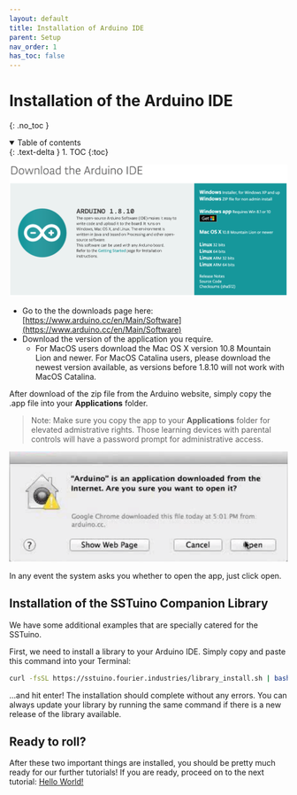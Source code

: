 ```yaml
---
layout: default
title: Installation of Arduino IDE
parent: Setup
nav_order: 1
has_toc: false
---
```

# Installation of the Arduino IDE

{: .no_toc }

<details open markdown="block">
  <summary>
    Table of contents
  </summary>
  {: .text-delta }
1. TOC
{:toc}
</details>

![Arduino.cc Download Page](gettingStarted_images/Arduino_Download.png)

- Go to the the downloads page here: [https://www.arduino.cc/en/Main/Software](https://www.arduino.cc/en/Main/Software)
- Download the version of the application you require.
    - For MacOS users download the Mac OS X version 10.8 Mountain Lion and newer. For MacOS Catalina users, please download the newest version available, as versions before 1.8.10 will not work with MacOS Catalina.

After download of the zip file from the Arduino website, simply copy the .app file into your **Applications** folder. 

>Note: Make sure you copy the app to your **Applications** folder for elevated admistrative rights. Those learning devices with parental controls will have a password prompt for administrative access.

![MacOS prompt](gettingStarted_images/MacOS_Prompt_Arduino.png)

In any event the system asks you whether to open the app, just click open.

## Installation of the SSTuino Companion Library

We have some additional examples that are specially catered for the SSTuino. 

First, we need to install a library to your Arduino IDE. Simply copy and paste this command into your Terminal:

```sh
curl -fsSL https://sstuino.fourier.industries/library_install.sh | bash
```

...and hit enter! The installation should complete without any errors. You can always update your library by running the same command if there is a new release of the library available.

## Ready to roll?

After these two important things are installed, you should be pretty much ready for our further tutorials! If you are ready, proceed on to the next tutorial: [Hello World!](helloWorld.md)